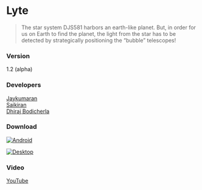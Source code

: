 # Lyte 
>The star system DJS581 harbors an earth-like planet. But, in order for us on Earth to find the
planet, the light from the star has to be detected by strategically positioning the “bubble” 
telescopes!

### Version
1.2 (alpha)

### Developers
[Jaykumaran]<br>
[Saikiran]<br>
[Dhiraj Bodicherla]<br>

### Download
[![Android](https://developer.android.com/images/brand/en_generic_rgb_wo_60.png)](https://bit.ly/lyte-game/)

[![Desktop](https://cdn2.iconfinder.com/data/icons/electronics/512/PC-128.png)](https://bit.ly/lyte-game/)


### Video 
[YouTube]

[YouTube]:https://www.youtube.com/watch?v=6aSYtJQn5r0
[Jaykumaran]:https://github.com/jaykumarark
[Saikiran]:https://github.com/saikiran153
[Dhiraj Bodicherla]:https://github.com/jaykumarark
